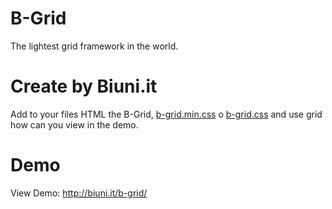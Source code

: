 # B-Grid
The lightest grid framework in the world.

# Create by Biuni.it
Add to your files HTML the B-Grid, [b-grid.min.css](b-grid.min.css) o [b-grid.css](cssdebugger.css) and use grid how can you view in the demo.

# Demo
View Demo: http://biuni.it/b-grid/
